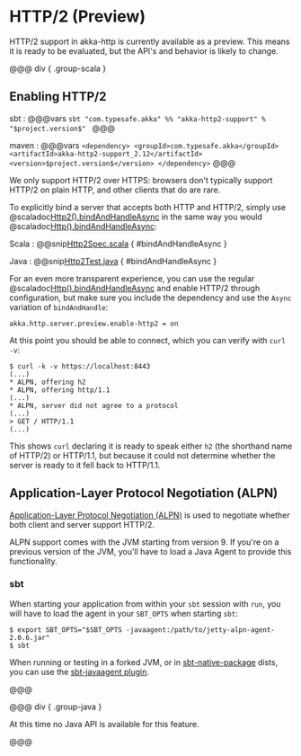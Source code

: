 # HTTP/2 (Preview)

HTTP/2 support in akka-http is currently available as a preview.
This means it is ready to be evaluated, but the API's and behavior is likely to change.

@@@ div { .group-scala }

## Enabling HTTP/2

sbt
:   @@@vars
    ```sbt
    "com.typesafe.akka" %% "akka-http2-support" % "$project.version$"
    ```
    @@@

maven
:   @@@vars
    ```
    <dependency>
        <groupId>com.typesafe.akka</groupId>
        <artifactId>akka-http2-support_2.12</artifactId>
        <version>$project.version$</version>
    </dependency>
    ```
    @@@

We only support HTTP/2 over HTTPS: browsers don't typically support HTTP/2 on plain HTTP, and other clients that do are rare.

To explicitly bind a server that accepts both HTTP and HTTP/2, simply use @scaladoc[Http2().bindAndHandleAsync](akka.http.scaladsl.Http2Ext) in the same way you would @scaladoc[Http().bindAndHandleAsync](akka.http.scaladsl.HttpExt):

Scala
:   @@snip[Http2Spec.scala](../../../../../test/scala/docs/http/scaladsl/Http2Spec.scala) { #bindAndHandleAsync }

Java
:   @@snip[Http2Test.java](../../../../../test/java/docs/http/javadsl/Http2Test.java) { #bindAndHandleAsync }

For an even more transparent experience, you can use the regular @scaladoc[Http().bindAndHandleAsync](akka.http.scaladsl.HttpExt) and enable HTTP/2 through configuration, but make sure you include the dependency and use the `Async` variation of `bindAndHandle`:

```
akka.http.server.preview.enable-http2 = on
```

At this point you should be able to connect, which you can verify with `curl -v`:

```
$ curl -k -v https://localhost:8443
(...)
* ALPN, offering h2
* ALPN, offering http/1.1
(...)
* ALPN, server did not agree to a protocol
(...)
> GET / HTTP/1.1
(...)
```

This shows `curl` declaring it is ready to speak either `h2` (the shorthand name of HTTP/2) or HTTP/1.1, but because it could not determine whether the server is ready to it fell back to HTTP/1.1.

## Application-Layer Protocol Negotiation (ALPN)

[Application-Layer Protocol Negotiation (ALPN)](https://en.wikipedia.org/wiki/Application-Layer_Protocol_Negotiation) is used to negotiate whether both client and server support HTTP/2.

ALPN support comes with the JVM starting from version 9. If you're on a previous version of the JVM, you'll have to load a Java Agent to provide this functionality.

### sbt

When starting your application from within your `sbt` session with `run`, you will have to load the agent in your `SBT_OPTS` when starting `sbt`:

```
$ export SBT_OPTS="$SBT_OPTS -javaagent:/path/to/jetty-alpn-agent-2.0.6.jar"
$ sbt
```

When running or testing in a forked JVM, or in [sbt-native-package](https://github.com/sbt/sbt-native-packager) dists, you can use the [sbt-javaagent plugin](https://github.com/sbt/sbt-javaagent).

@@@

@@@ div { .group-java }

At this time no Java API is available for this feature.

@@@